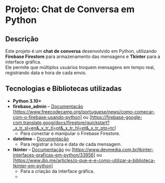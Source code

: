 # Projeto: Chat de Conversa em Python

## Descrição
Este projeto é um **chat de conversa** desenvolvido em Python, utilizando **Firebase Firestore** para armazenamento das mensagens e **Tkinter** para a interface gráfica.  
Ele permite que múltiplos usuários troquem mensagens em tempo real, registrando data e hora de cada envio.

## Tecnologias e Bibliotecas utilizadas
- **Python 3.10+**  
- **firebase_admin** – [Documentação](https://firebase.google.com/docs/admin/setup) [https://www.freecodecamp.org/portuguese/news/como-comecar-com-o-firebase-usando-python] ou [https://firebase-google-com.translate.goog/docs/firestore/quickstart?_x_tr_sl=en&_x_tr_tl=pt&_x_tr_hl=pt&_x_tr_pto=tc] 
  - Para conectar e manipular o Firebase Firestore.  
- **datetime** – [Documentação](https://docs.python.org/3/library/datetime.html)
  - Para registrar a hora e data de cada mensagem.  
- **tkinter** – [Documentação](https://docs.python.org/3/library/tkinter.html) ou [https://www.devmedia.com.br/tkinter-interfaces-graficas-em-python/33956] ou [https://www.dio.me/articles/o-que-e-e-como-utilizar-a-biblioteca-tkinter-em-python]
  - Para a criação da interface gráfica.
  - 
